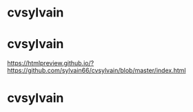 # cvsylvain
# cvsylvain
https://htmlpreview.github.io/?https://github.com/sylvain66/cvsylvain/blob/master/index.html
# cvsylvain
